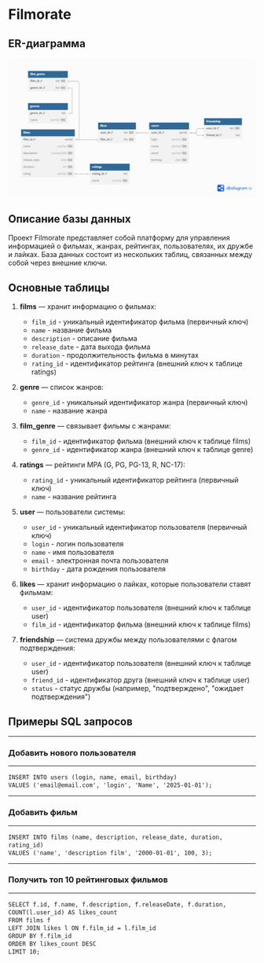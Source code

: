 # Filmorate

## ER-диаграмма
![ER-диаграмма](src/main/resources/database_er_diagram.png)

## Описание базы данных
Проект Filmorate представляет собой платформу для управления информацией о фильмах, жанрах, рейтингах, пользователях, их дружбе и лайках. База данных состоит из нескольких таблиц, связанных между собой через внешние ключи.

## Основные таблицы

1. **films** — хранит информацию о фильмах:
    - `film_id` - уникальный идентификатор фильма (первичный ключ)
    - `name` - название фильма
    - `description` - описание фильма
    - `release_date` - дата выхода фильма
    - `duration` - продолжительность фильма в минутах
    - `rating_id` - идентификатор рейтинга (внешний ключ к таблице ratings)

2. **genre** — список жанров:
    - `genre_id` - уникальный идентификатор жанра (первичный ключ)
    - `name` - название жанра

3. **film_genre** — связывает фильмы с жанрами:
    - `film_id` - идентификатор фильма (внешний ключ к таблице films)
    - `genre_id` - идентификатор жанра (внешний ключ к таблице genre)

4. **ratings** — рейтинги MPA (G, PG, PG-13, R, NC-17):
    - `rating_id` - уникальный идентификатор рейтинга (первичный ключ)
    - `name` - название рейтинга

5. **user** — пользователи системы:
    - `user_id` - уникальный идентификатор пользователя (первичный ключ)
    - `login` - логин пользователя
    - `name` - имя пользователя
    - `email` - электронная почта пользователя
    - `birthday` - дата рождения пользователя

6. **likes** — хранит информацию о лайках, которые пользователи ставят фильмам:
    - `user_id` - идентификатор пользователя (внешний ключ к таблице user)
    - `film_id` - идентификатор фильма (внешний ключ к таблице films)

7. **friendship** — система дружбы между пользователями с флагом подтверждения:
    - `user_id` - идентификатор пользователя (внешний ключ к таблице user)
    - `friend_id` - идентификатор друга (внешний ключ к таблице user)
    - `status` - статус дружбы (например, "подтверждено", "ожидает подтверждения")

## Примеры SQL запросов
---------------------
### Добавить нового пользователя
---------------------
```postgres-sql
INSERT INTO users (login, name, email, birthday)
VALUES ('email@email.com', 'login', 'Name', '2025-01-01');
```
---------------------
### Добавить фильм
---------------------
```postgres-sql
INSERT INTO films (name, description, release_date, duration, rating_id)
VALUES ('name', 'description film', '2000-01-01', 100, 3);
```
---------------------
### Получить топ 10 рейтинговых фильмов
---------------------
```postgres-sql
SELECT f.id, f.name, f.description, f.releaseDate, f.duration, COUNT(l.user_id) AS likes_count
FROM films f
LEFT JOIN likes l ON f.film_id = l.film_id
GROUP BY f.film_id
ORDER BY likes_count DESC
LIMIT 10;
```
